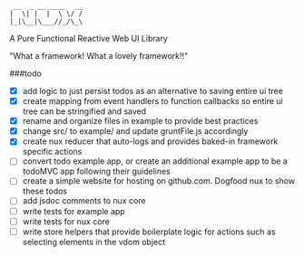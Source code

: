 
     __  _ __ ____  __
    |  \| |  |  \ \/ /
    |_|\__|\___//_/\_\


A Pure Functional Reactive Web UI Library

"What a framework! What a lovely framework!!"


###todo

- [x] add logic to just persist todos as an alternative to saving entire ui tree
- [x] create mapping from event handlers to function callbacks so entire ui tree can be stringified and saved
- [x] rename and organize files in example to provide best practices
- [x] change src/ to example/ and update gruntFile.js accordingly
- [x] create nux reducer that auto-logs and provides baked-in framework specific actions
- [ ] convert todo example app, or create an additional example app to be a todoMVC app following their guidelines
- [ ] create a simple website for hosting on github.com. Dogfood nux to show these todos
- [ ] add jsdoc comments to nux core
- [ ] write tests for example app
- [ ] write tests for nux core
- [ ] write store helpers that provide boilerplate logic for actions such as selecting elements in the vdom object
